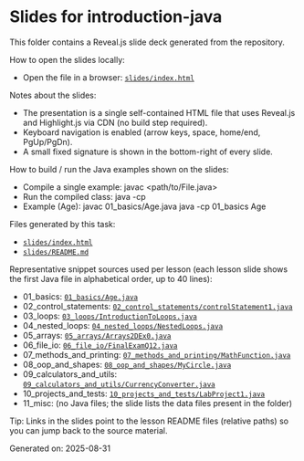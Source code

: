 # Slides for introduction-java

This folder contains a Reveal.js slide deck generated from the repository.

How to open the slides locally:

- Open the file in a browser: [`slides/index.html`](slides/index.html:1)

Notes about the slides:

- The presentation is a single self-contained HTML file that uses Reveal.js and Highlight.js via CDN (no build step required).
- Keyboard navigation is enabled (arrow keys, space, home/end, PgUp/PgDn).
- A small fixed signature is shown in the bottom-right of every slide.

How to build / run the Java examples shown on the slides:

- Compile a single example:
  javac <path/to/File.java>
- Run the compiled class:
  java -cp <folder> <ClassName>
- Example (Age):
  javac 01_basics/Age.java
  java -cp 01_basics Age

Files generated by this task:

- [`slides/index.html`](slides/index.html:1)
- [`slides/README.md`](slides/README.md:1)

Representative snippet sources used per lesson (each lesson slide shows the first Java file in alphabetical order, up to 40 lines):

- 01_basics: [`01_basics/Age.java`](01_basics/Age.java:1)
- 02_control_statements: [`02_control_statements/controlStatement1.java`](02_control_statements/controlStatement1.java:1)
- 03_loops: [`03_loops/IntroductionToLoops.java`](03_loops/IntroductionToLoops.java:1)
- 04_nested_loops: [`04_nested_loops/NestedLoops.java`](04_nested_loops/NestedLoops.java:1)
- 05_arrays: [`05_arrays/Arrays2DEx0.java`](05_arrays/Arrays2DEx0.java:1)
- 06_file_io: [`06_file_io/FinalExamQ12.java`](06_file_io/FinalExamQ12.java:1)
- 07_methods_and_printing: [`07_methods_and_printing/MathFunction.java`](07_methods_and_printing/MathFunction.java:1)
- 08_oop_and_shapes: [`08_oop_and_shapes/MyCircle.java`](08_oop_and_shapes/MyCircle.java:1)
- 09_calculators_and_utils: [`09_calculators_and_utils/CurrencyConverter.java`](09_calculators_and_utils/CurrencyConverter.java:1)
- 10_projects_and_tests: [`10_projects_and_tests/LabProject1.java`](10_projects_and_tests/LabProject1.java:1)
- 11_misc: (no Java files; the slide lists the data files present in the folder)

Tip: Links in the slides point to the lesson README files (relative paths) so you can jump back to the source material.

Generated on: 2025-08-31
